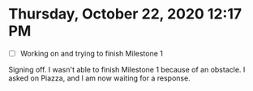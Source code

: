 # Thursday, October 22, 2020 12:17 PM
- [ ] Working on and trying to finish Milestone 1

Signing off. I wasn't able to finish Milestone 1 because of an obstacle. I asked on Piazza, and I am now waiting for a response. 
